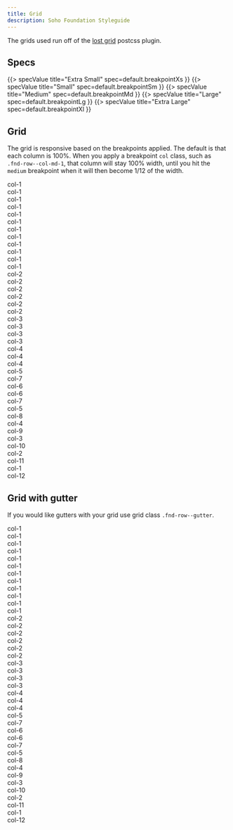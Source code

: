 ```yaml
---
title: Grid
description: Soho Foundation Styleguide
---
```


The grids used run off of the [lost grid](http://lostgrid.org/docs.html) postcss plugin.

## Specs

{{> specValue title="Extra Small" spec=default.breakpointXs }}
{{> specValue title="Small" spec=default.breakpointSm }}
{{> specValue title="Medium" spec=default.breakpointMd }}
{{> specValue title="Large" spec=default.breakpointLg }}
{{> specValue title="Extra Large" spec=default.breakpointXl }}


## Grid

The grid is responsive based on the breakpoints applied. The default is that each column is 100%. When you apply a breakpoint `col` class, such as `.fnd-row--col-md-1`, that column will stay 100% width, until you hit the `medium` breakpoint when it will then become 1/12 of the width.

<div class="fnd-row example-row">
    <div class="fnd-row--col-sm-1">col-1</div>
    <div class="fnd-row--col-sm-1">col-1</div>
    <div class="fnd-row--col-sm-1">col-1</div>
    <div class="fnd-row--col-sm-1">col-1</div>
    <div class="fnd-row--col-sm-1">col-1</div>
    <div class="fnd-row--col-sm-1">col-1</div>
    <div class="fnd-row--col-sm-1">col-1</div>
    <div class="fnd-row--col-sm-1">col-1</div>
    <div class="fnd-row--col-sm-1">col-1</div>
    <div class="fnd-row--col-sm-1">col-1</div>
    <div class="fnd-row--col-sm-1">col-1</div>
    <div class="fnd-row--col-sm-1">col-1</div>
</div>

<div class="fnd-row example-row">
    <div class="fnd-row--col-sm-2">col-2</div>
    <div class="fnd-row--col-sm-2">col-2</div>
    <div class="fnd-row--col-sm-2">col-2</div>
    <div class="fnd-row--col-sm-2">col-2</div>
    <div class="fnd-row--col-sm-2">col-2</div>
    <div class="fnd-row--col-sm-2">col-2</div>
</div>

<div class="fnd-row example-row">
    <div class="fnd-row--col-sm-3">col-3</div>
    <div class="fnd-row--col-sm-3">col-3</div>
    <div class="fnd-row--col-sm-3">col-3</div>
    <div class="fnd-row--col-sm-3">col-3</div>
</div>

<div class="fnd-row example-row">
    <div class="fnd-row--col-sm-4">col-4</div>
    <div class="fnd-row--col-sm-4">col-4</div>
    <div class="fnd-row--col-sm-4">col-4</div>
</div>

<div class="fnd-row example-row">
    <div class="fnd-row--col-sm-5">col-5</div>
    <div class="fnd-row--col-sm-7">col-7</div>
</div>

<div class="fnd-row example-row">
    <div class="fnd-row--col-sm-6">col-6</div>
    <div class="fnd-row--col-sm-6">col-6</div>
</div>

<div class="fnd-row example-row">
    <div class="fnd-row--col-sm-7">col-7</div>
    <div class="fnd-row--col-sm-5">col-5</div>
</div>

<div class="fnd-row example-row">
    <div class="fnd-row--col-sm-8">col-8</div>
    <div class="fnd-row--col-sm-4">col-4</div>
</div>

<div class="fnd-row example-row">
    <div class="fnd-row--col-sm-9">col-9</div>
    <div class="fnd-row--col-sm-3">col-3</div>
</div>

<div class="fnd-row example-row">
    <div class="fnd-row--col-sm-10">col-10</div>
    <div class="fnd-row--col-sm-2">col-2</div>
</div>

<div class="fnd-row example-row">
    <div class="fnd-row--col-sm-11">col-11</div>
    <div class="fnd-row--col-sm-1">col-1</div>
</div>

<div class="fnd-row example-row">
    <div class="fnd-row--col-sm-12">col-12</div>
</div>

## Grid with gutter

If you would like gutters with your grid use grid class `.fnd-row--gutter`.

<div class="fnd-row--gutter example-row">
    <div class="fnd-row--col-sm-1">col-1</div>
    <div class="fnd-row--col-sm-1">col-1</div>
    <div class="fnd-row--col-sm-1">col-1</div>
    <div class="fnd-row--col-sm-1">col-1</div>
    <div class="fnd-row--col-sm-1">col-1</div>
    <div class="fnd-row--col-sm-1">col-1</div>
    <div class="fnd-row--col-sm-1">col-1</div>
    <div class="fnd-row--col-sm-1">col-1</div>
    <div class="fnd-row--col-sm-1">col-1</div>
    <div class="fnd-row--col-sm-1">col-1</div>
    <div class="fnd-row--col-sm-1">col-1</div>
    <div class="fnd-row--col-sm-1">col-1</div>
</div>

<div class="fnd-row--gutter example-row">
    <div class="fnd-row--col-sm-2">col-2</div>
    <div class="fnd-row--col-sm-2">col-2</div>
    <div class="fnd-row--col-sm-2">col-2</div>
    <div class="fnd-row--col-sm-2">col-2</div>
    <div class="fnd-row--col-sm-2">col-2</div>
    <div class="fnd-row--col-sm-2">col-2</div>
</div>

<div class="fnd-row--gutter example-row">
    <div class="fnd-row--col-sm-3">col-3</div>
    <div class="fnd-row--col-sm-3">col-3</div>
    <div class="fnd-row--col-sm-3">col-3</div>
    <div class="fnd-row--col-sm-3">col-3</div>
</div>

<div class="fnd-row--gutter example-row">
    <div class="fnd-row--col-sm-4">col-4</div>
    <div class="fnd-row--col-sm-4">col-4</div>
    <div class="fnd-row--col-sm-4">col-4</div>
</div>

<div class="fnd-row--gutter example-row">
    <div class="fnd-row--col-sm-5">col-5</div>
    <div class="fnd-row--col-sm-7">col-7</div>
</div>

<div class="fnd-row--gutter example-row">
    <div class="fnd-row--col-sm-6">col-6</div>
    <div class="fnd-row--col-sm-6">col-6</div>
</div>

<div class="fnd-row--gutter example-row">
    <div class="fnd-row--col-sm-7">col-7</div>
    <div class="fnd-row--col-sm-5">col-5</div>
</div>

<div class="fnd-row--gutter example-row">
    <div class="fnd-row--col-sm-8">col-8</div>
    <div class="fnd-row--col-sm-4">col-4</div>
</div>

<div class="fnd-row--gutter example-row">
    <div class="fnd-row--col-sm-9">col-9</div>
    <div class="fnd-row--col-sm-3">col-3</div>
</div>

<div class="fnd-row--gutter example-row">
    <div class="fnd-row--col-sm-10">col-10</div>
    <div class="fnd-row--col-sm-2">col-2</div>
</div>

<div class="fnd-row--gutter example-row">
    <div class="fnd-row--col-sm-11">col-11</div>
    <div class="fnd-row--col-sm-1">col-1</div>
</div>

<div class="fnd-row--gutter example-row">
    <div class="fnd-row--col-sm-12">col-12</div>
</div>
